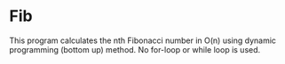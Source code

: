 # Fib
This program calculates the nth Fibonacci number in O(n) using dynamic programming (bottom up) method.
No for-loop or while loop is used.
